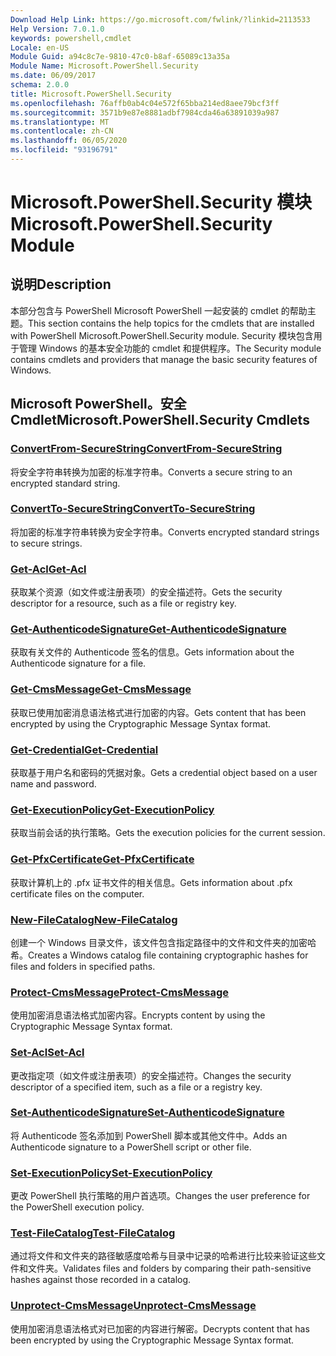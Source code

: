 ```yaml
---
Download Help Link: https://go.microsoft.com/fwlink/?linkid=2113533
Help Version: 7.0.1.0
keywords: powershell,cmdlet
Locale: en-US
Module Guid: a94c8c7e-9810-47c0-b8af-65089c13a35a
Module Name: Microsoft.PowerShell.Security
ms.date: 06/09/2017
schema: 2.0.0
title: Microsoft.PowerShell.Security
ms.openlocfilehash: 76affb0ab4c04e572f65bba214ed8aee79bcf3ff
ms.sourcegitcommit: 3571b9e87e8881adbf7984cda46a63891039a987
ms.translationtype: MT
ms.contentlocale: zh-CN
ms.lasthandoff: 06/05/2020
ms.locfileid: "93196791"
---
```

# <span data-ttu-id="21c95-103">Microsoft.PowerShell.Security 模块</span><span class="sxs-lookup"><span data-stu-id="21c95-103">Microsoft.PowerShell.Security Module</span></span>

## <span data-ttu-id="21c95-104">说明</span><span class="sxs-lookup"><span data-stu-id="21c95-104">Description</span></span>

<span data-ttu-id="21c95-105">本部分包含与 PowerShell Microsoft PowerShell 一起安装的 cmdlet 的帮助主题。</span><span class="sxs-lookup"><span data-stu-id="21c95-105">This section contains the help topics for the cmdlets that are installed with PowerShell Microsoft.PowerShell.Security module.</span></span> <span data-ttu-id="21c95-106">Security 模块包含用于管理 Windows 的基本安全功能的 cmdlet 和提供程序。</span><span class="sxs-lookup"><span data-stu-id="21c95-106">The Security module contains cmdlets and providers that manage the basic security features of Windows.</span></span>

## <span data-ttu-id="21c95-107">Microsoft PowerShell。安全 Cmdlet</span><span class="sxs-lookup"><span data-stu-id="21c95-107">Microsoft.PowerShell.Security Cmdlets</span></span>

### [<span data-ttu-id="21c95-108">ConvertFrom-SecureString</span><span class="sxs-lookup"><span data-stu-id="21c95-108">ConvertFrom-SecureString</span></span>](ConvertFrom-SecureString.md)
<span data-ttu-id="21c95-109">将安全字符串转换为加密的标准字符串。</span><span class="sxs-lookup"><span data-stu-id="21c95-109">Converts a secure string to an encrypted standard string.</span></span>

### [<span data-ttu-id="21c95-110">ConvertTo-SecureString</span><span class="sxs-lookup"><span data-stu-id="21c95-110">ConvertTo-SecureString</span></span>](ConvertTo-SecureString.md)
<span data-ttu-id="21c95-111">将加密的标准字符串转换为安全字符串。</span><span class="sxs-lookup"><span data-stu-id="21c95-111">Converts encrypted standard strings to secure strings.</span></span>

### [<span data-ttu-id="21c95-112">Get-Acl</span><span class="sxs-lookup"><span data-stu-id="21c95-112">Get-Acl</span></span>](Get-Acl.md)
<span data-ttu-id="21c95-113">获取某个资源（如文件或注册表项）的安全描述符。</span><span class="sxs-lookup"><span data-stu-id="21c95-113">Gets the security descriptor for a resource, such as a file or registry key.</span></span>

### [<span data-ttu-id="21c95-114">Get-AuthenticodeSignature</span><span class="sxs-lookup"><span data-stu-id="21c95-114">Get-AuthenticodeSignature</span></span>](Get-AuthenticodeSignature.md)
<span data-ttu-id="21c95-115">获取有关文件的 Authenticode 签名的信息。</span><span class="sxs-lookup"><span data-stu-id="21c95-115">Gets information about the Authenticode signature for a file.</span></span>

### [<span data-ttu-id="21c95-116">Get-CmsMessage</span><span class="sxs-lookup"><span data-stu-id="21c95-116">Get-CmsMessage</span></span>](Get-CmsMessage.md)
<span data-ttu-id="21c95-117">获取已使用加密消息语法格式进行加密的内容。</span><span class="sxs-lookup"><span data-stu-id="21c95-117">Gets content that has been encrypted by using the Cryptographic Message Syntax format.</span></span>

### [<span data-ttu-id="21c95-118">Get-Credential</span><span class="sxs-lookup"><span data-stu-id="21c95-118">Get-Credential</span></span>](Get-Credential.md)
<span data-ttu-id="21c95-119">获取基于用户名和密码的凭据对象。</span><span class="sxs-lookup"><span data-stu-id="21c95-119">Gets a credential object based on a user name and password.</span></span>

### [<span data-ttu-id="21c95-120">Get-ExecutionPolicy</span><span class="sxs-lookup"><span data-stu-id="21c95-120">Get-ExecutionPolicy</span></span>](Get-ExecutionPolicy.md)
<span data-ttu-id="21c95-121">获取当前会话的执行策略。</span><span class="sxs-lookup"><span data-stu-id="21c95-121">Gets the execution policies for the current session.</span></span>

### [<span data-ttu-id="21c95-122">Get-PfxCertificate</span><span class="sxs-lookup"><span data-stu-id="21c95-122">Get-PfxCertificate</span></span>](Get-PfxCertificate.md)
<span data-ttu-id="21c95-123">获取计算机上的 .pfx 证书文件的相关信息。</span><span class="sxs-lookup"><span data-stu-id="21c95-123">Gets information about .pfx certificate files on the computer.</span></span>

### [<span data-ttu-id="21c95-124">New-FileCatalog</span><span class="sxs-lookup"><span data-stu-id="21c95-124">New-FileCatalog</span></span>](New-FileCatalog.md)
<span data-ttu-id="21c95-125">创建一个 Windows 目录文件，该文件包含指定路径中的文件和文件夹的加密哈希。</span><span class="sxs-lookup"><span data-stu-id="21c95-125">Creates a Windows catalog file containing cryptographic hashes for files and folders in specified paths.</span></span>

### [<span data-ttu-id="21c95-126">Protect-CmsMessage</span><span class="sxs-lookup"><span data-stu-id="21c95-126">Protect-CmsMessage</span></span>](Protect-CmsMessage.md)
<span data-ttu-id="21c95-127">使用加密消息语法格式加密内容。</span><span class="sxs-lookup"><span data-stu-id="21c95-127">Encrypts content by using the Cryptographic Message Syntax format.</span></span>

### [<span data-ttu-id="21c95-128">Set-Acl</span><span class="sxs-lookup"><span data-stu-id="21c95-128">Set-Acl</span></span>](Set-Acl.md)
<span data-ttu-id="21c95-129">更改指定项（如文件或注册表项）的安全描述符。</span><span class="sxs-lookup"><span data-stu-id="21c95-129">Changes the security descriptor of a specified item, such as a file or a registry key.</span></span>

### [<span data-ttu-id="21c95-130">Set-AuthenticodeSignature</span><span class="sxs-lookup"><span data-stu-id="21c95-130">Set-AuthenticodeSignature</span></span>](Set-AuthenticodeSignature.md)
<span data-ttu-id="21c95-131">将 Authenticode 签名添加到 PowerShell 脚本或其他文件中。</span><span class="sxs-lookup"><span data-stu-id="21c95-131">Adds an Authenticode signature to a PowerShell script or other file.</span></span>

### [<span data-ttu-id="21c95-132">Set-ExecutionPolicy</span><span class="sxs-lookup"><span data-stu-id="21c95-132">Set-ExecutionPolicy</span></span>](Set-ExecutionPolicy.md)
<span data-ttu-id="21c95-133">更改 PowerShell 执行策略的用户首选项。</span><span class="sxs-lookup"><span data-stu-id="21c95-133">Changes the user preference for the PowerShell execution policy.</span></span>

### [<span data-ttu-id="21c95-134">Test-FileCatalog</span><span class="sxs-lookup"><span data-stu-id="21c95-134">Test-FileCatalog</span></span>](Test-FileCatalog.md)
<span data-ttu-id="21c95-135">通过将文件和文件夹的路径敏感度哈希与目录中记录的哈希进行比较来验证这些文件和文件夹。</span><span class="sxs-lookup"><span data-stu-id="21c95-135">Validates files and folders by comparing their path-sensitive hashes against those recorded in a catalog.</span></span>

### [<span data-ttu-id="21c95-136">Unprotect-CmsMessage</span><span class="sxs-lookup"><span data-stu-id="21c95-136">Unprotect-CmsMessage</span></span>](Unprotect-CmsMessage.md)
<span data-ttu-id="21c95-137">使用加密消息语法格式对已加密的内容进行解密。</span><span class="sxs-lookup"><span data-stu-id="21c95-137">Decrypts content that has been encrypted by using the Cryptographic Message Syntax format.</span></span>
